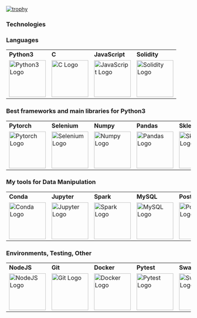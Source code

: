 [![trophy](https://github-profile-trophy.vercel.app/?username=ThisaraJayas)](https://github.com/ryo-ma/github-profile-trophy)

### Technologies

<h3>Languages</h3>

<table>
  <tr>
    <td><b>Python3</b></td>
    <td><b>C</b></td>
    <td><b>JavaScript</b></td>
    <td><b>Solidity</b></td>
  </tr>
  <tr>
    <td><img src="PYTHON_IMAGE_URL" alt="Python3 Logo" width="100"/></td>
    <td><img src="C_IMAGE_URL" alt="C Logo" width="100"/></td>
    <td><img src="JAVASCRIPT_IMAGE_URL" alt="JavaScript Logo" width="100"/></td>
    <td><img src="SOLIDITY_IMAGE_URL" alt="Solidity Logo" width="100"/></td>
  </tr>
</table>

<h3>Best frameworks and main libraries for Python3</h3>

<table>
  <tr>
    <td><b>Pytorch</b></td>
    <td><b>Selenium</b></td>
    <td><b>Numpy</b></td>
    <td><b>Pandas</b></td>
    <td><b>Sklearn</b></td>
    <td><b>Matplotlib</b></td>
    <td><b>OpenCV</b></td>
  </tr>
  <tr>
    <td><img src="PYTORCH_IMAGE_URL" alt="Pytorch Logo" width="100"/></td>
    <td><img src="SELENIUM_IMAGE_URL" alt="Selenium Logo" width="100"/></td>
    <td><img src="NUMPY_IMAGE_URL" alt="Numpy Logo" width="100"/></td>
    <td><img src="PANDAS_IMAGE_URL" alt="Pandas Logo" width="100"/></td>
    <td><img src="SKLEARN_IMAGE_URL" alt="Sklearn Logo" width="100"/></td>
    <td><img src="MATPLOTLIB_IMAGE_URL" alt="Matplotlib Logo" width="100"/></td>
    <td><img src="OPENCV_IMAGE_URL" alt="OpenCV Logo" width="100"/></td>
  </tr>
</table>

<h3>My tools for Data Manipulation</h3>

<table>
  <tr>
    <td><b>Conda</b></td>
    <td><b>Jupyter</b></td>
    <td><b>Spark</b></td>
    <td><b>MySQL</b></td>
    <td><b>Postgres</b></td>
    <td><b>SQLite</b></td>
  </tr>
  <tr>
    <td><img src="CONDA_IMAGE_URL" alt="Conda Logo" width="100"/></td>
    <td><img src="JUPYTER_IMAGE_URL" alt="Jupyter Logo" width="100"/></td>
    <td><img src="SPARK_IMAGE_URL" alt="Spark Logo" width="100"/></td>
    <td><img src="MYSQL_IMAGE_URL" alt="MySQL Logo" width="100"/></td>
    <td><img src="POSTGRES_IMAGE_URL" alt="Postgres Logo" width="100"/></td>
    <td><img src="SQLITE_IMAGE_URL" alt="SQLite Logo" width="100"/></td>
  </tr>
</table>

<h3>Environments, Testing, Other</h3>

<table>
  <tr>
    <td><b>NodeJS</b></td>
    <td><b>Git</b></td>
    <td><b>Docker</b></td>
    <td><b>Pytest</b></td>
    <td><b>Swagger</b></td>
    <td><b>Postman</b></td>
  </tr>
  <tr>
    <td><img src="NODEJS_IMAGE_URL" alt="NodeJS Logo" width="100"/></td>
    <td><img src="GIT_IMAGE_URL" alt="Git Logo" width="100"/></td>
    <td><img src="DOCKER_IMAGE_URL" alt="Docker Logo" width="100"/></td>
    <td><img src="PYTEST_IMAGE_URL" alt="Pytest Logo" width="100"/></td>
    <td><img src="SWAGGER_IMAGE_URL" alt="Swagger Logo" width="100"/></td>
    <td><img src="POSTMAN_IMAGE_URL" alt="Postman Logo" width="100"/></td>
  </tr>
</table>

